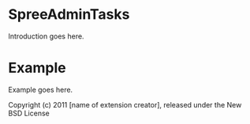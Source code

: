 SpreeAdminTasks
===============

Introduction goes here.


Example
=======

Example goes here.


Copyright (c) 2011 [name of extension creator], released under the New BSD License
